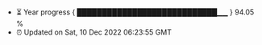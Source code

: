 - ⏳ Year progress { ████████████████████████████▁▁ } 94.05 %
- ⏰ Updated on Sat, 10 Dec 2022 06:23:55 GMT

